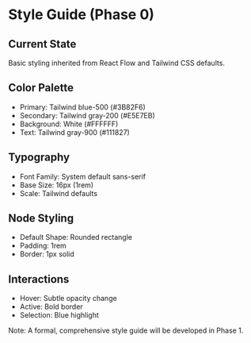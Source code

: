 
# Style Guide (Phase 0)

## Current State
Basic styling inherited from React Flow and Tailwind CSS defaults.

## Color Palette
- Primary: Tailwind blue-500 (#3B82F6)
- Secondary: Tailwind gray-200 (#E5E7EB)
- Background: White (#FFFFFF)
- Text: Tailwind gray-900 (#111827)

## Typography
- Font Family: System default sans-serif
- Base Size: 16px (1rem)
- Scale: Tailwind defaults

## Node Styling
- Default Shape: Rounded rectangle
- Padding: 1rem
- Border: 1px solid

## Interactions
- Hover: Subtle opacity change
- Active: Bold border
- Selection: Blue highlight

Note: A formal, comprehensive style guide will be developed in Phase 1.
